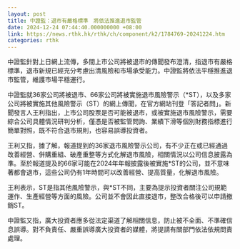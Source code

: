 ```yaml
---
layout: post
title: 中證監：退市有嚴格標準　將依法推進退市監管
date: 2024-12-24 07:44:40.000000000 +08:00
link: https://news.rthk.hk/rthk/ch/component/k2/1784769-20241224.htm
categories: rthk
---
```


中證監針對上日網上流傳，多間上市公司將被退市的傳聞發布澄清，指退市有嚴格標準，退市新規已經充分考慮出清風險和市場承受能力。中證監將依法平穩推進退市監管，維護市場平穩運行。

中證監就36家公司將被退市、66家公司將被實施退市風險警示（*ST），以及多家公司將被實施其他風險警示（ST）的網上傳聞，在官方網站刊登「答記者問」。新聞發言人王利指出，上市公司股票是否可能被退市，或被實施退市風險警示，需要綜合公司具體情況研判分析，僅憑是否被監管問詢、業績下滑等個別財務指標進行簡單對照，既不符合退市規則，也容易誤導投資者。

王利又指，據了解，報道提到的36家退市風險警示公司，有不少正在或已經通過改善經營、併購重組、破產重整等方式化解退市風險，相關情況以公司信息披露為準。至於報道提及的66家可能在2024年年報披露後被實施*ST的公司，並不意味著都會退市，這些公司仍有1年時間可以改善經營、提高質量，化解退市風險。

王利表示，ST是指其他風險警示，與*ST不同，主要為提示投資者關注公司規範運作、生產經營等方面的風險。公司並不會因此直接退市，整改合格後可以申請撤銷ST。

中證監又指，廣大投資者應多從法定渠道了解相關信息，防止被不全面、不準確信息誤導。對不負責任、嚴重誤導廣大投資者的媒體，將提請有關部門依法依規問責處理。
